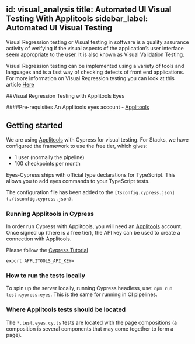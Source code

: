 id: visual_analysis
title: Automated UI Visual Testing With Applitools
sidebar_label: Automated UI Visual Testing
---
Visual Regression testing or Visual testing in software is a quality assurance activity of verifying if the visual aspects of the application’s user interface seem appropriate to the user. It is also known as Visual Validation Testing.

Visual Regression testing can be implemented using a variety of tools and languages and is a fast way of checking defects of front end applications. For more information on Visual Regression testing you can look at this article [Here](https://www.softwaretestinghelp.com/visual-validation-testing/)

##Visual Regression Testing with Applitools Eyes

####Pre-requisites
An Applitools eyes account - [Applitools](https://applitools.com/)

## Getting started

We are using [Applitools](https://applitools.com/) with Cypress for visual testing. For Stacks, we have configured the framework to use the free tier, which gives:

- 1 user (normally the pipeline)
- 100 checkpoints per month

Eyes-Cypress ships with official type declarations for TypeScript. This allows you to add eyes commands to your TypeScript tests.

The configuration file has been added to the `[tsconfig.cypress.json](./tsconfig.cypress.json)`.

### Running Applitools in Cypress

In order run Cypress with Applitools, you will need an [Applitools](https://applitools.com/) account. Once signed up (there is a free tier), the API key can be used to create a connection with Applitools.

Please follow the [Cypress Tutorial](https://applitools.com/tutorials/cypress.html)

`export APPLITOOLS_API_KEY=`

### How to run the tests locally

To spin up the server locally, running Cypress headless, use:
`npm run test:cypress:eyes`. This is the same for running in CI pipelines.

### Where Applitools tests should be located

The `*.test.eyes.cy.ts` tests are located with the page compositions (a composition is several components that may come together to form a page).
